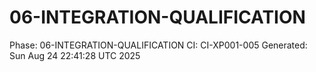 # 06-INTEGRATION-QUALIFICATION
Phase: 06-INTEGRATION-QUALIFICATION
CI: CI-XP001-005
Generated: Sun Aug 24 22:41:28 UTC 2025
